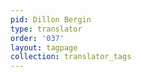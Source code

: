 ```yaml
---
pid: Dillon Bergin
type: translator
order: '037'
layout: tagpage
collection: translator_tags
---
```

